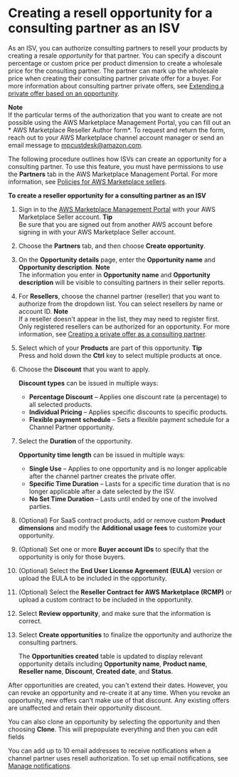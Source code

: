 # Creating a resell opportunity for a consulting partner as an ISV<a name="consulting-partner-isv-info"></a>

As an ISV, you can authorize consulting partners to resell your products by creating a resale *opportunity* for that partner\. You can specify a discount percentage or custom price per product dimension to create a wholesale price for the consulting partner\. The partner can mark up the wholesale price when creating their consulting partner private offer for a buyer\. For more information about consulting partner private offers, see [Extending a private offer based on an opportunity](consulting-partner-info.md#consulting-partner-recurring-discount)\.

**Note**  
If the particular terms of the authorization that you want to create are not possible using the AWS Marketplace Management Portal, you can fill out an * AWS Marketplace Reseller Author form*\. To request and return the form, reach out to your AWS Marketplace channel account manager or send an email message to [mpcustdesk@amazon\.com](mailto://mpcustdesk@amazon.com)\.

The following procedure outlines how ISVs can create an opportunity for a consulting partner\. To use this feature, you must have permissions to use the **Partners** tab in the AWS Marketplace Management Portal\. For more information, see [Policies for AWS Marketplace sellers](detailed-management-portal-permissions.md#seller-managed-policies)\.

**To create a reseller opportunity for a consulting partner as an ISV**

1. Sign in to the [AWS Marketplace Management Portal](http://aws.amazon.com/marketplace/management/) with your AWS Marketplace Seller account\.
**Tip**  
Be sure that you are signed out from another AWS account before signing in with your AWS Marketplace Seller account\.

1. Choose the **Partners** tab, and then choose **Create opportunity**\.

1. On the **Opportunity details** page, enter the **Opportunity name** and **Opportunity description**\.
**Note**  
The information you enter in **Opportunity name** and **Opportunity description** will be visible to consulting partners in their seller reports\.

1. For **Resellers**, choose the channel partner \(reseller\) that you want to authorize from the dropdown list\. You can select resellers by name or account ID\.
**Note**  
If a reseller doesn't appear in the list, they may need to register first\. Only registered resellers can be authorized for an opportunity\. For more information, see [Creating a private offer as a consulting partner](consulting-partner-info.md)\.

1. Select which of your **Products** are part of this opportunity\.
**Tip**  
Press and hold down the **Ctrl** key to select multiple products at once\.

1. Choose the **Discount** that you want to apply\. 

   **Discount types** can be issued in multiple ways:
   + **Percentage Discount** – Applies one discount rate \(a percentage\) to all selected products\.
   + **Individual Pricing** – Applies specific discounts to specific products\.
   + **Flexible payment schedule** – Sets a flexible payment schedule for a Channel Partner opportunity\.

1. Select the **Duration** of the opportunity\.

   **Opportunity time length** can be issued in multiple ways:
   + **Single Use** – Applies to one opportunity and is no longer applicable after the channel partner creates the private offer\.
   + **Specific Time Duration** – Lasts for a specific time duration that is no longer applicable after a date selected by the ISV\.
   + **No Set Time Duration** – Lasts until ended by one of the involved parties\.

1. \(Optional\) For SaaS contract products, add or remove custom **Product dimensions** and modify the **Additional usage fees** to customize your opportunity\.

1. \(Optional\) Set one or more **Buyer account IDs** to specify that the opportunity is only for those buyers\.

1. \(Optional\) Select the **End User License Agreement \(EULA\)** version or upload the EULA to be included in the opportunity\.

1. \(Optional\) Select the **Reseller Contract for AWS Marketplace \(RCMP\)** or upload a custom contract to be included in the opportunity\.

1. Select **Review opportunity**, and make sure that the information is correct\.

1. Select **Create opportunities** to finalize the opportunity and authorize the consulting partners\.

   The **Opportunities created** table is updated to display relevant opportunity details including **Opportunity name**, **Product name**, **Reseller name**, **Discount**, **Created date**, and **Status**\.

After opportunities are created, you can't extend their dates\. However, you can revoke an opportunity and re\-create it at any time\. When you revoke an opportunity, new offers can't make use of that discount\. Any existing offers are unaffected and retain their opportunity discount\.

You can also clone an opportunity by selecting the opportunity and then choosing **Clone**\. This will prepopulate everything and then you can edit fields

You can add up to 10 email addresses to receive notifications when a channel partner uses resell authorization\. To set up email notifications, see [Manage notifications](notifications.md#manage-notifications)\.